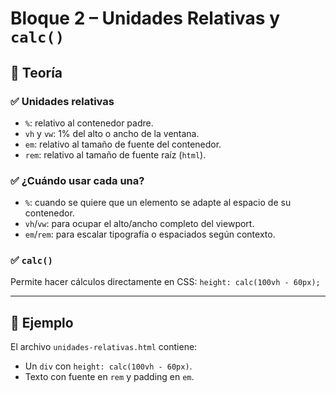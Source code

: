 # Bloque 2 – Unidades Relativas y `calc()`

## 🧠 Teoría

### ✅ Unidades relativas

- `%`: relativo al contenedor padre.
- `vh` y `vw`: 1% del alto o ancho de la ventana.
- `em`: relativo al tamaño de fuente del contenedor.
- `rem`: relativo al tamaño de fuente raíz (`html`).

### ✅ ¿Cuándo usar cada una?

- `%`: cuando se quiere que un elemento se adapte al espacio de su contenedor.
- `vh`/`vw`: para ocupar el alto/ancho completo del viewport.
- `em`/`rem`: para escalar tipografía o espaciados según contexto.

### ✅ `calc()`
Permite hacer cálculos directamente en CSS: `height: calc(100vh - 60px);`

---

## 🧪 Ejemplo
El archivo `unidades-relativas.html` contiene:
- Un `div` con `height: calc(100vh - 60px)`.
- Texto con fuente en `rem` y padding en `em`.
